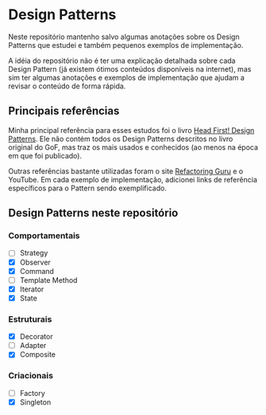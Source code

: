 # Design Patterns

Neste repositório mantenho salvo algumas anotações sobre os Design Patterns que estudei e também pequenos exemplos de implementação. 

A idéia do repositório não é ter uma explicação detalhada sobre cada Design Pattern (já existem ótimos conteúdos disponíveis na internet), mas sim ter algumas anotações e exemplos de implementação que ajudam a revisar o conteúdo de forma rápida.

## Principais referências
Minha principal referência para esses estudos foi o livro [Head First! Design Patterns](https://www.amazon.com.br/Cabe%C3%A7a-Padr%C3%B5es-Projetos-Eric-Freeman/dp/8576081741/ref=asc_df_8576081741/?tag=googleshopp00-20&linkCode=df0&hvadid=379715964603&hvpos=&hvnetw=g&hvrand=15911340343775664968&hvpone=&hvptwo=&hvqmt=&hvdev=c&hvdvcmdl=&hvlocint=&hvlocphy=9100327&hvtargid=pla-397827439341&psc=1). Ele não contém todos os Design Patterns descritos no livro original do GoF, mas traz os mais usados e conhecidos (ao menos na época em que foi publicado). 

Outras referências bastante utilizadas foram o site [Refactoring Guru](https://refactoring.guru/design-patterns) e o YouTube. Em cada exemplo de implementação, adicionei links de referência específicos para o Pattern sendo exemplificado.

## Design Patterns neste repositório
### Comportamentais
- [ ] Strategy
- [x] Observer
- [x] Command
- [ ] Template Method
- [x] Iterator
- [x] State

### Estruturais
- [x] Decorator
- [ ] Adapter
- [x] Composite

### Criacionais
- [ ] Factory
- [x] Singleton
